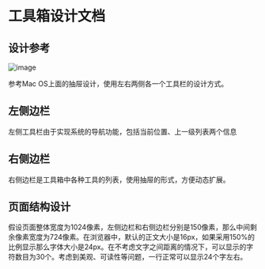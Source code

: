 # 工具箱设计文档
## 设计参考
![image](http://static.flickr.com/56/133578600_bd38bae8d2.jpg)

参考Mac OS上面的抽屉设计，使用左右两侧各一个工具栏的设计方式。

## 左侧边栏

左侧工具栏由于实现系统的导航功能，包括当前位置、上一级列表两个信息

## 右侧边栏

右侧边栏是工具箱中各种工具的列表，使用抽屉的形式，方便动态扩展。

## 页面结构设计

假设页面整体宽度为1024像素，左侧边栏和右侧边栏分别是150像素，那么中间剩余像素宽度为724像素。在浏览器中，默认的正文大小是16px，如果采用150%的比例显示那么字体大小是24px。在不考虑文字之间距离的情况下，可以显示的字符数目为30个。考虑到美观、可读性等问题，一行正常可以显示24个字左右。